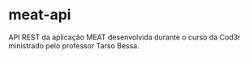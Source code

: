 # meat-api
API REST da aplicação MEAT desenvolvida durante o curso da Cod3r ministrado pelo professor Tarso Bessa.

